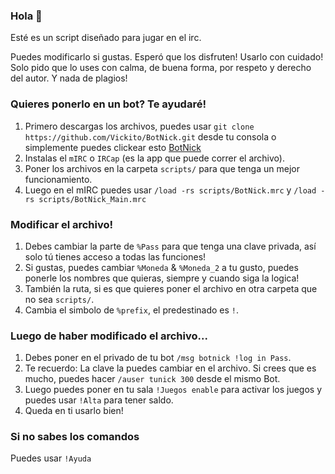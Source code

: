 ### Hola 👋

Esté es un script diseñado para jugar en el irc.

Puedes modificarlo si gustas.
Esperó que los disfruten!
Usarlo con cuidado! 
Solo pido que lo uses con calma, de buena forma, por respeto y derecho del autor.
Y nada de plagios!


### Quieres ponerlo en un bot? Te ayudaré!
1) Primero descargas los archivos, puedes usar `git clone https://github.com/Vickito/BotNick.git` desde tu consola o simplemente puedes clickear esto [BotNick](https://github.com/Vickito/BotNick/archive/refs/heads/main.zip)
2) Instalas el `mIRC` o `IRCap` (es la app que puede correr el archivo).
3) Poner los archivos en la carpeta `scripts/` para que tenga un mejor funcionamiento.
4) Luego en el mIRC puedes usar `/load -rs scripts/BotNick.mrc` y `/load -rs scripts/BotNick_Main.mrc`

### Modificar el archivo!
1) Debes cambiar la parte de `%Pass` para que tenga una clave privada, así solo tú tienes acceso a todas las funciones!
2) Si gustas, puedes cambiar `%Moneda` & `%Moneda_2` a tu gusto, puedes ponerle los nombres que quieras, siempre y cuando siga la logica!
3) También la ruta, si es que quieres poner el archivo en otra carpeta que no sea `scripts/`.
4) Cambia el simbolo de `%prefix`, el predestinado es `!`.

### Luego de haber modificado el archivo...
1) Debes poner en el privado de tu bot `/msg botnick !log in Pass`.
2) Te recuerdo: La clave la puedes cambiar en el archivo. Si crees que es mucho, puedes hacer `/auser tunick 300` desde el mismo Bot.
3) Luego puedes poner en tu sala `!Juegos enable` para activar los juegos y puedes usar `!Alta` para tener saldo.
4) Queda en ti usarlo bien!

### Si no sabes los comandos
Puedes usar `!Ayuda`
